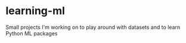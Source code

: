 # learning-ml
Small projects I'm working on to play around with datasets and to learn Python ML packages
